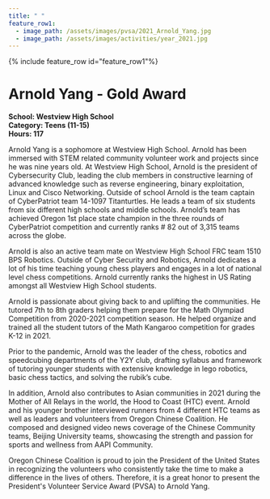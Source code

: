 ```yaml
---
title: " "
feature_row1:
  - image_path: /assets/images/pvsa/2021_Arnold_Yang.jpg
  - image_path: /assets/images/activities/year_2021.jpg
---
```


{% include feature_row id="feature_row1"%}

# Arnold Yang - Gold Award

**School: Westview High School**  
**Category: Teens (11-15)**  
**Hours: 117**  

Arnold Yang is a sophomore at Westview High School. Arnold has been immersed with STEM related community volunteer work and projects since he was nine years old. At Westview High School, Arnold is the president of Cybersecurity Club, leading the club members in constructive learning of advanced knowledge such as reverse engineering, binary exploitation, Linux and Cisco Networking. Outside of school Arnold is the team captain of CyberPatriot team 14-1097 Titanturtles. He leads a team of six students from six different high schools and middle schools. Arnold’s team has achieved Oregon 1st place state champion in the three rounds of CyberPatriot competition and currently ranks # 82 out of 3,315 teams across the globe.

Arnold is also an active team mate on Westview High School FRC team 1510 BPS Robotics. Outside of Cyber Security and Robotics, Arnold dedicates a lot of his time teaching young chess players and engages in a lot of national level chess competitions. Arnold currently ranks the highest in US Rating amongst all Westview High School students.

Arnold is passionate about giving back to and uplifting the communities. He tutored 7th to 8th graders helping them prepare for the Math Olympiad Competition from 2020-2021 competition season. He helped organize and trained all the student tutors of the Math Kangaroo competition for grades K-12 in 2021.

Prior to the pandemic, Arnold was the leader of the chess, robotics and speedcubing departments of the Y2Y club, drafting syllabus and framework of tutoring younger students with extensive knowledge in lego robotics, basic chess tactics, and solving the rubik’s cube.

In addition, Arnold also contributes to Asian communities in 2021 during the Mother of All Relays in the world, the Hood to Coast (HTC) event. Arnold and his younger brother interviewed runners from 4 different HTC teams as well as leaders and volunteers from Oregon Chinese Coalition. He composed and designed video news coverage of the Chinese Community teams, Beijing University teams, showcasing the strength and passion for sports and wellness from AAPI Community.

Oregon Chinese Coalition is proud to join the President of the United States in recognizing the volunteers who consistently take the time to make a difference in the lives of others. Therefore, it is a great honor to present the President's Volunteer Service Award (PVSA) to Arnold Yang.
